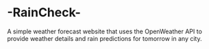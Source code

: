 # -RainCheck-
A simple weather forecast website that uses the OpenWeather API to provide weather details and rain predictions for tomorrow in any city.
